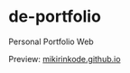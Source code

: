 # de-portfolio

Personal Portfolio Web

Preview: <a href="https://mikirinkode.github.io/">mikirinkode.github.io</a>
